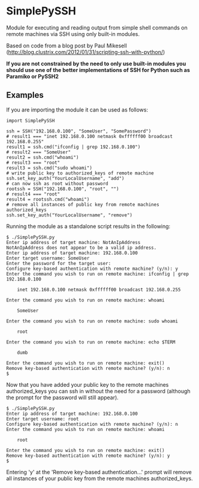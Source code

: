 # SimplePySSH
Module for executing and reading output from simple shell commands on remote machines via SSH using only built-in modules.

Based on code from a blog post by Paul Mikesell (http://blog.clustrix.com/2012/01/31/scripting-ssh-with-python/)

**If you are not constrained by the need to only use built-in modules you should use one of the better 
implementations of SSH for Python such as Paramiko or PySSH2**

## Examples

If you are importing the module it can be used as follows:
```
import SimplePySSH

ssh = SSH("192.168.0.100", "SomeUser", "SomePassword")
# result1 === "inet 192.168.0.100 netmask 0xffffff00 broadcast 192.168.0.255"
result1 = ssh.cmd("ifconfig | grep 192.168.0.100")
# result2 === "SomeUser"
result2 = ssh.cmd("whoami")
# result3 === "root"
result3 = ssh.cmd("sudo whoami")
# write public key to authorized_keys of remote machine
ssh.set_key_auth("YourLocalUsername", "add")
# can now ssh as root without password
rootssh = SSH("192.168.0.100", "root", "")
# result4 === "root"
result4 = rootssh.cmd("whoami")
# remove all instances of public key from remote machines authorized_keys
ssh.set_key_auth("YourLocalUsername", "remove")

```

Running the module as a standalone script results in the following:
```
$ ./SimplePySSH.py 
Enter ip address of target machine: NotAnIpAddress
NotAnIpAddress does not appear to be a valid ip address.
Enter ip address of target machine: 192.168.0.100
Enter target username: SomeUser
Enter the password for the target user:
Configure key-based authentication with remote machine? (y/n): y 
Enter the command you wish to run on remote machine: ifconfig | grep 192.168.0.100

	inet 192.168.0.100 netmask 0xffffff00 broadcast 192.168.0.255

Enter the command you wish to run on remote machine: whoami

	SomeUser

Enter the command you wish to run on remote machine: sudo whoami

	root

Enter the command you wish to run on remote machine: echo $TERM

	dumb

Enter the command you wish to run on remote machine: exit()
Remove key-based authentication with remote machine? (y/n): n
$
```
Now that you have added your public key to the remote machines authorized_keys you can ssh in 
without the need for a password (although the prompt for the password will still appear).
```
$ ./SimplePySSH.py
Enter ip address of target machine: 192.168.0.100
Enter target username: root
Configure key-based authentication with remote machine? (y/n): n
Enter the command you wish to run on remote machine: whoami

	root

Enter the command you wish to run on remote machine: exit()
Remove key-based authentication with remote machine? (y/n): y
$
```
Entering 'y' at the 'Remove key-based authentication...' prompt will remove all instances of your public key
from the remote machines authorized_keys.
